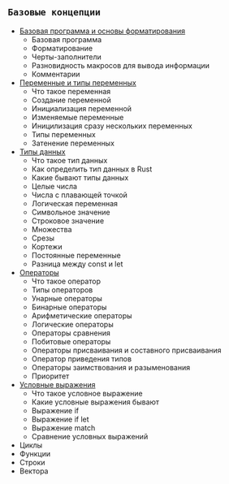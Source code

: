 ## `Базовые концепции`
  - [Базовая программа и основы форматирования](base.md)
    - Базовая программа
    - Форматирование
    - Черты-заполнители
    - Разновидность макросов для вывода информации
    - Комментарии
  - [Переменные и типы переменных](vars.md)
    - Что такое переменная
    - Создание переменной
    - Инициализация переменной
    - Изменяемые переменные
    - Иницилизация сразу нескольких переменных
    - Типы переменных
    - Затенение переменных
  - [Типы данных](data_types.md)
    - Что такое тип данных
    - Как определить тип данных в Rust
    - Какие бывают типы данных
    - Целые числа
    - Числа с плавающей точкой
    - Логическая переменная
    - Символьное значение
    - Строковое значение
    - Множества
    - Срезы
    - Кортежи
    - Постоянные переменные
    - Разница между const и let
  - [Операторы](op.md)
    - Что такое оператор
    - Типы операторов
    - Унарные операторы
    - Бинарные операторы
    - Арифметические операторы
    - Логические операторы
    - Операторы сравнения
    - Побитовые операторы
    - Операторы присваивания и составного присваивания
    - Оператор приведения типов
    - Операторы заимствования и разыменования
    - Приоритет
  - [Условные выражения](conditional.md)
    - Что такое условное выражение
    - Какие условные выражения бывают
    - Выражение if
    - Выражение if let
    - Выражение match
    - Сравнение условных выражений
  - Циклы
  - Функции
  - Строки
  - Вектора